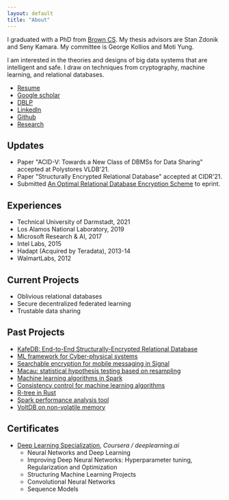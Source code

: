 ```yaml
---
layout: default
title: "About"
---
```


I graduated with a PhD from [Brown CS](https://cs.brown.edu). My thesis advisors are Stan Zdonik and Seny Kamara. My committee is George Kollios and Moti Yung.

I am interested in the theories and designs of big data systems that are intelligent and safe. I draw on techniques from cryptography, machine learning, and relational databases.

- [Resume](/assets/resume.pdf)
- [Google scholar](https://goo.gl/DR8pSa)
- [DBLP](http://dblp.uni-trier.de/pers/hd/z/Zhao:Zheguang)
- [LinkedIn](https://www.linkedin.com/in/zheguang)
- [Github](https://github.com/zheguang)
- [Research](/research)

## Updates
- Paper "ACID-V: Towards a New Class of DBMSs for Data Sharing" accepted at Polystores VLDB'21.
- Paper "Structurally Encrypted Relational Database" accepted at CIDR'21.
- Submitted [An Optimal Relational Database Encryption Scheme](https://eprint.iacr.org/2020/274) to eprint.

## Experiences
- Technical University of Darmstadt, 2021
- Los Alamos National Laboratory, 2019
- Microsoft Research & AI, 2017
- Intel Labs, 2015
- Hadapt (Acquired by Teradata), 2013-14
- WalmartLabs, 2012

## Current Projects
- Oblivious relational databases
- Secure decentralized federated learning
- Trustable data sharing

## Past Projects
- [KafeDB: End-to-End Structurally-Encrypted Relational Database](https://zheguang.github.io/kafedb)
- [ML framework for Cyber-physical systems](https://github.com/zheguang/cyber-physical-learn)
- [Searchable encryption for mobile messaging in Signal](https://github.com/encryptedsystems/Searchable-Signal-Android)
- [Macau: statistical hypothesis testing based on resampling](https://github.com/zheguang/macau)
- [Machine learning algorithms in Spark](https://github.com/zheguang/spark-study/tree/master/study/src/main/scala/edu/brown/cs/sparkstudy)
- [Consistency control for machine learning algorithms](https://github.com/zheguang/babel)
- [R-tree in Rust](https://github.com/zheguang/rtree)
- [Spark performance analysis tool](https://github.com/zheguang/spark-perftool)
- [VoltDB on non-volatile memory](https://github.com/zheguang/voltdb)

## Certificates

- [Deep Learning Specialization](https://www.coursera.org/account/accomplishments/specialization/certificate/STLW8PETNB8C), *Coursera / deeplearning.ai*
  - Neural Networks and Deep Learning
  - Improving Deep Neural Networks: Hyperparameter tuning, Regularization and Optimization
  - Structuring Machine Learning Projects
  - Convolutional Neural Networks
  - Sequence Models
